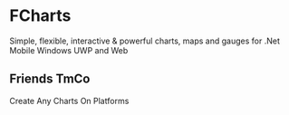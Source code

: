 # FCharts
Simple, flexible, interactive &amp; powerful charts, maps and gauges for .Net Mobile Windows UWP and Web

<h2>Friends TmCo</h2>

<p>Create Any Charts On Platforms</p>
